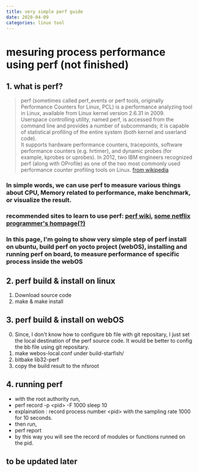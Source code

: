 ```yaml
---
title: very simple perf guide
date: 2020-04-09
categories: linux tool
---
```

# mesuring process performance using perf (not finished)

## 1. what is perf?
>perf (sometimes called perf_events or perf tools, originally Performance Counters for Linux, PCL) is a performance analyzing tool in Linux, available from Linux kernel version 2.6.31 in 2009. Userspace controlling utility, named perf, is accessed from the command line and provides a number of subcommands; it is capable of statistical profiling of the entire system (both kernel and userland code).  
It supports hardware performance counters, tracepoints, software performance counters (e.g. hrtimer), and dynamic probes (for example, kprobes or uprobes). In 2012, two IBM engineers recognized perf (along with OProfile) as one of the two most commonly used performance counter profiling tools on Linux. [from wikipedia](https://en.wikipedia.org/wiki/Perf_(Linux))

### In simple words, we can use perf to measure various things about CPU, Memory related to performance, make benchmark, or visualize the result.
### recommended sites to learn to use perf: [perf wiki](https://perf.wiki.kernel.org/index.php/Main_Page), [some netflix programmer's hompage(?)](http://www.brendangregg.com/blog/2017-05-09/cpu-utilization-is-wrong.html)

### In this page, I'm going to show **very** simple step of perf install on ubuntu, build perf on yocto project (webOS), installing and running perf on board, to measure performance of specific process inside the webOS

## 2. perf build & install on linux
1. Download source code
2. make & make install

## 3. perf build & install on webOS
0. Since, I don't know how to configure bb file with git repositary, I just set the local destination of the perf source code. It would be better to config the bb file using git repositary.
1. make webos-local.conf under build-starfish/
2. bitbake lib32-perf
3. copy the build result to the nfsroot

## 4. running perf
* with the root authority run,
* perf record -p \<pid\> -F 1000 sleep 10
* explaination : record process number \<pid\> with the sampling rate 1000 for 10 seconds.
* then run,
* perf report
* by this way you will see the record of modules or functions runned on the pid.

## to be updated later
